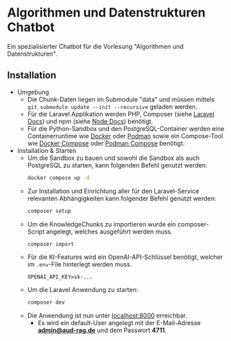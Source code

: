 # Algorithmen und Datenstrukturen Chatbot

Ein spezialisierter Chatbot für die Vorlesung "Algorithmen und Datenstrukturen".

## Installation

- Umgebung
    - Die Chunk-Daten liegen im Submodule "data" und müssen mittels `git submodule update --init --recursive` geladen werden.
    - Für die Laravel Applikation werden PHP, Composer (siehe [Laravel Docs](https://laravel.com/docs/12.x/installation#installing-php)) und npm (siehe [Node Docs](https://nodejs.org/en/download)) benötigt.
    - Für die Python-Sandbox und den PostgreSQL-Container werden eine Containerruntime wie [Docker](https://docs.docker.com/get-started/get-docker/) oder [Podman](https://podman.io/docs/installation) sowie ein Compose-Tool wie [Docker Compose](https://docs.docker.com/compose/install/) oder [Podman Compose](https://podman-desktop.io/docs/compose/setting-up-compose) benötigt.
- Installation & Starten
    - Um die Sandbox zu bauen und sowohl die Sandbox als auch PostgreSQL zu starten, kann folgenden Befehl genutzt werden:
      ```bash
      docker compose up -d
      ```
    - Zur Installation und Einrichtung aller für den Laravel-Service relevanten Abhängigkeiten kann folgender Befehl genutzt werden:
      ```bash
      composer setup
      ```
    - Um die KnowledgeChunks zu importieren wurde ein composer-Script angelegt, welches ausgeführt werden muss.
      ```bash
      composer import
      ```
    - Für die KI-Features wird ein OpenAI-API-Schlüssel benötigt, welcher im `.env`-File hinterlegt werden muss.
      ```
      OPENAI_API_KEY=sk-...
      ```
    - Um die Laravel Anwendung zu starten:
      ```bash
      composer dev
      ```
    - Die Anwendung ist nun unter [localhost:8000](http://localhost:8000) erreichbar.
        - Es wird ein default-User angelegt mit der E-Mail-Adresse **admin@aud-rag.de** und dem Passwort **4711**.


